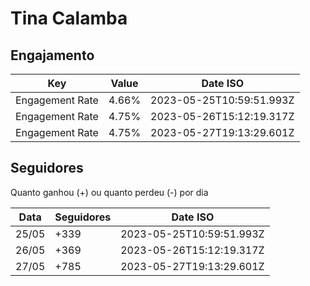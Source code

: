 # Tina Calamba

## Engajamento

| Key             | Value | Date ISO                 |
| --------------- | ----- | ------------------------ |
| Engagement Rate | 4.66% | 2023-05-25T10:59:51.993Z |
| Engagement Rate | 4.75% | 2023-05-26T15:12:19.317Z |
| Engagement Rate | 4.75% | 2023-05-27T19:13:29.601Z |

## Seguidores

Quanto ganhou (+) ou quanto perdeu (-) por dia

| Data  | Seguidores | Date ISO                 |
| ----- | ---------- | ------------------------ |
| 25/05 | +339       | 2023-05-25T10:59:51.993Z |
| 26/05 | +369       | 2023-05-26T15:12:19.317Z |
| 27/05 | +785       | 2023-05-27T19:13:29.601Z |